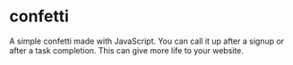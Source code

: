 # confetti
A simple confetti made with JavaScript. You can call it up after a signup or after a task completion. This can give more life to your website.
